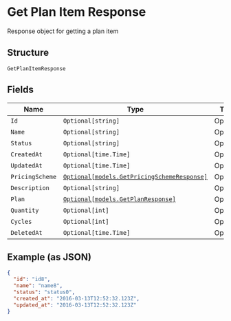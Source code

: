 
# Get Plan Item Response

Response object for getting a plan item

## Structure

`GetPlanItemResponse`

## Fields

| Name | Type | Tags | Description |
|  --- | --- | --- | --- |
| `Id` | `Optional[string]` | Optional | - |
| `Name` | `Optional[string]` | Optional | - |
| `Status` | `Optional[string]` | Optional | - |
| `CreatedAt` | `Optional[time.Time]` | Optional | - |
| `UpdatedAt` | `Optional[time.Time]` | Optional | - |
| `PricingScheme` | [`Optional[models.GetPricingSchemeResponse]`](../../doc/models/get-pricing-scheme-response.md) | Optional | - |
| `Description` | `Optional[string]` | Optional | - |
| `Plan` | [`Optional[models.GetPlanResponse]`](../../doc/models/get-plan-response.md) | Optional | - |
| `Quantity` | `Optional[int]` | Optional | - |
| `Cycles` | `Optional[int]` | Optional | - |
| `DeletedAt` | `Optional[time.Time]` | Optional | - |

## Example (as JSON)

```json
{
  "id": "id8",
  "name": "name8",
  "status": "status0",
  "created_at": "2016-03-13T12:52:32.123Z",
  "updated_at": "2016-03-13T12:52:32.123Z"
}
```

